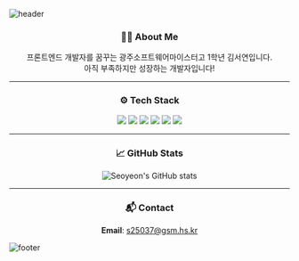 <!-- 헤더 -->
![header](https://capsule-render.vercel.app/api?type=waving&color=0:000000,100:434343&height=220&section=header&text=SEOYEON%20PORTFOLIO&fontColor=ffffff&fontSize=40&fontAlignY=40&desc=Front-end%20Developer%20Journey&descAlignY=65&descAlign=50)

<div align="center">

### 🧑‍💻 About Me
프론트엔드 개발자를 꿈꾸는 광주소프트웨어마이스터고 1학년 김서연입니다.    
아직 부족하지만 성장하는 개발자입니다!

---

### ⚙️ Tech Stack

<img src="https://img.shields.io/badge/HTML5-000000?style=flat&logo=html5&logoColor=white"/>
<img src="https://img.shields.io/badge/CSS3-000000?style=flat&logo=css3&logoColor=white"/>
<img src="https://img.shields.io/badge/JavaScript-000000?style=flat&logo=javascript&logoColor=white"/>
<img src="https://img.shields.io/badge/Git-000000?style=flat&logo=git&logoColor=white"/>
<img src="https://img.shields.io/badge/GitHub-000000?style=flat&logo=github&logoColor=white"/>
<img src="https://img.shields.io/badge/VSCode-000000?style=flat&logo=visualstudiocode&logoColor=white"/>

---

### 📈 GitHub Stats

![Seoyeon's GitHub stats](https://github-readme-stats.vercel.app/api?username=seoxeon09&show_icons=true&theme=graywhite&hide_border=true)

---

### 📬 Contact
**Email**: s25037@gsm.hs.kr

</div>

<!-- 푸터 -->
![footer](https://capsule-render.vercel.app/api?section=footer&type=waving&color=0:000000,100:434343)
